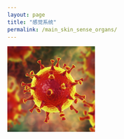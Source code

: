 ```yaml
---
layout: page
title: "感觉系统"
permalink: /main_skin_sense_organs/
---
```


  <img src="/image/head.jpg" alt="drawing" width="200">



